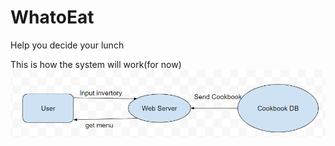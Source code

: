 # WhatoEat
Help you decide  your lunch  

This is how the system will work(for now)  
![image](System_Design1.0.jpg)  

